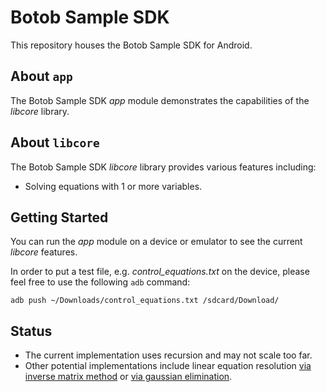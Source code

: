 # Botob Sample SDK

This repository houses the Botob Sample SDK for Android.

## About `app`

The Botob Sample SDK *app* module demonstrates the capabilities of the *libcore* library.

## About `libcore`

The Botob Sample SDK *libcore* library provides various features including: 

- Solving equations with 1 or more variables.

## Getting Started

You can run the *app* module on a device or emulator to see the current *libcore* features.

In order to put a test file, e.g. _control_equations.txt_ on the device, please feel free to use the following `adb` command:
```
adb push ~/Downloads/control_equations.txt /sdcard/Download/
```

## Status

- The current implementation uses recursion and may not scale too far.
- Other potential implementations include linear equation resolution [via inverse matrix method]([http://onlinemschool.com/math/assistance/equation/matr/]) or [via gaussian elimination](http://onlinemschool.com/math/assistance/equation/gaus/). 